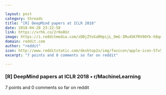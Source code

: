 ```yaml
---

layout: post
category: threads
title: "[R] DeepMind papers at ICLR 2018"
date: 2018-04-28 23:22:58
link: https://vrhk.co/2r8o8Uz
image: https://i.redditmedia.com/zDBjZYoSaRHpijL_9mG-1Mu45KfRV9OYk-h8qutssZ0.jpg?w=320&s=617bce7930acb1d69d9dafe2acf99814
domain: reddit.com
author: "reddit"
icon: http://www.redditstatic.com/desktop2x/img/favicon/apple-icon-57x57.png
excerpt: "7 points and 0 comments so far on reddit"

---
```


### [R] DeepMind papers at ICLR 2018 • r/MachineLearning

7 points and 0 comments so far on reddit